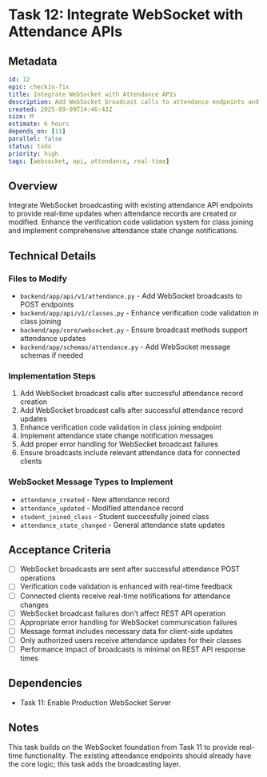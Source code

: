 # Task 12: Integrate WebSocket with Attendance APIs

## Metadata
```yaml
id: 12
epic: checkin-fix
title: Integrate WebSocket with Attendance APIs
description: Add WebSocket broadcast calls to attendance endpoints and enhance verification code validation for real-time updates
created: 2025-09-09T14:46:43Z
size: M
estimate: 6 hours
depends_on: [11]
parallel: false
status: todo
priority: high
tags: [websocket, api, attendance, real-time]
```

## Overview
Integrate WebSocket broadcasting with existing attendance API endpoints to provide real-time updates when attendance records are created or modified. Enhance the verification code validation system for class joining and implement comprehensive attendance state change notifications.

## Technical Details

### Files to Modify
- `backend/app/api/v1/attendance.py` - Add WebSocket broadcasts to POST endpoints
- `backend/app/api/v1/classes.py` - Enhance verification code validation in class joining
- `backend/app/core/websocket.py` - Ensure broadcast methods support attendance updates
- `backend/app/schemas/attendance.py` - Add WebSocket message schemas if needed

### Implementation Steps
1. Add WebSocket broadcast calls after successful attendance record creation
2. Add WebSocket broadcast calls after successful attendance record updates
3. Enhance verification code validation in class joining endpoint
4. Implement attendance state change notification messages
5. Add proper error handling for WebSocket broadcast failures
6. Ensure broadcasts include relevant attendance data for connected clients

### WebSocket Message Types to Implement
- `attendance_created` - New attendance record
- `attendance_updated` - Modified attendance record
- `student_joined_class` - Student successfully joined class
- `attendance_state_changed` - General attendance state updates

## Acceptance Criteria
- [ ] WebSocket broadcasts are sent after successful attendance POST operations
- [ ] Verification code validation is enhanced with real-time feedback
- [ ] Connected clients receive real-time notifications for attendance changes
- [ ] WebSocket broadcast failures don't affect REST API operation
- [ ] Appropriate error handling for WebSocket communication failures
- [ ] Message format includes necessary data for client-side updates
- [ ] Only authorized users receive attendance updates for their classes
- [ ] Performance impact of broadcasts is minimal on REST API response times

## Dependencies
- Task 11: Enable Production WebSocket Server

## Notes
This task builds on the WebSocket foundation from Task 11 to provide real-time functionality. The existing attendance endpoints should already have the core logic; this task adds the broadcasting layer.

